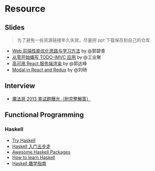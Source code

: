# Resource

## Slides 
> 为了避免一些资源链接年久失效，尽量把 ppt 下载保存到自己的仓库

- [Web 前端性能优化思路与学习方法](https://github.com/meikidd/resource/raw/master/slides/Web%20%E5%89%8D%E7%AB%AF%E6%80%A7%E8%83%BD%E4%BC%98%E5%8C%96%E6%80%9D%E8%B7%AF%E4%B8%8E%E5%AD%A6%E4%B9%A0%E6%96%B9%E6%B3%95-%E9%83%AD%E7%A2%A7%E9%9D%92.pdf) by @郭碧青
- [从零开始编写 TODO-IMVC 应用](http://lucifier129.github.io/webppt/04.html#/) by @工业聚
- [高可用 React 服务端渲染](http://slides.com/dfguo/react-ssr#/) by @郭达峰
- [Modal in React and Redux](http://slides.com/zation/modal-in-react-and-redux#/) by @刘旸

## Interview

- [魔法哥 2013 笔试题曝光（附完整解答）](https://github.com/cssmagic/blog/issues/69)

## Functional Programming

### Haskell

- [Try Haskell](http://tryhaskell.org/)
- [Haskell 入门五步走](https://wiki.haskell.org/Cn/Haskell_%E5%85%A5%E9%97%A8%E4%BA%94%E6%AD%A5%E8%B5%B0)
- [Awesome Haskell Packages](https://haskell.libhunt.com/)
- [How to learn Haskell](https://github.com/bitemyapp/learnhaskell)
- [Haskell 趣学指南](http://fleurer-lee.com/lyah/)